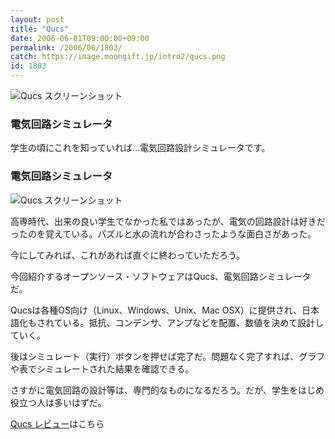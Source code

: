 ```yaml
---
layout: post
title: "Qucs"
date: 2006-06-01T09:00:00+09:00
permalink: /2006/06/1803/
catch: https://image.moongift.jp/intro2/qucs.png
id: 1803
---
```

 ![Qucs スクリーンショット](https://image.moongift.jp/intro2/qucs.t.png "Qucs スクリーンショット")
  

### 電気回路シミュレータ
  
学生の頃にこれを知っていれば…電気回路設計シミュレータです。  
<!--more-->  

### 電気回路シミュレータ
  

![Qucs スクリーンショット](https://image.moongift.jp/intro2/qucs.png "Qucs スクリーンショット")

  

高専時代、出来の良い学生でなかった私ではあったが、電気の回路設計は好きだったのを覚えている。パズルと水の流れが合わさったような面白さがあった。

  

今にしてみれば、これがあれば直ぐに終わっていただろう。

  

今回紹介するオープンソース・ソフトウェアはQucs、電気回路シミュレータだ。

  

Qucsは各種OS向け（Linux、Windows、Unix、Mac OSX）に提供され、日本語化もされている。抵抗、コンデンサ、アンプなどを配置、数値を決めて設計していく。

  

後はシミュレート（実行）ボタンを押せば完了だ。問題なく完了すれば、グラフや表でシミュレートされた結果を確認できる。

  

さすがに電気回路の設計等は、専門的なものになるだろう。だが、学生をはじめ役立つ人は多いはずだ。

  

[Qucs レビュー](http://oss.moongift.jp/review/i-1810.html)はこちら

